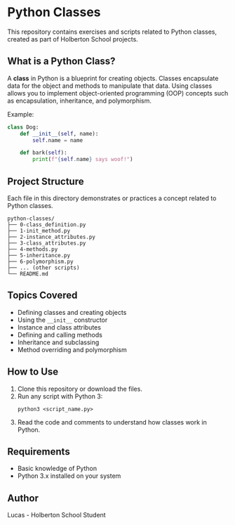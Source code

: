 # Python Classes

This repository contains exercises and scripts related to Python classes, created as part of Holberton School projects.

## What is a Python Class?

A **class** in Python is a blueprint for creating objects. Classes encapsulate data for the object and methods to manipulate that data. Using classes allows you to implement object-oriented programming (OOP) concepts such as encapsulation, inheritance, and polymorphism.

Example:
```python
class Dog:
    def __init__(self, name):
        self.name = name

    def bark(self):
        print(f"{self.name} says woof!")
```

## Project Structure

Each file in this directory demonstrates or practices a concept related to Python classes.

```
python-classes/
├── 0-class_definition.py
├── 1-init_method.py
├── 2-instance_attributes.py
├── 3-class_attributes.py
├── 4-methods.py
├── 5-inheritance.py
├── 6-polymorphism.py
├── ... (other scripts)
└── README.md
```

## Topics Covered

- Defining classes and creating objects
- Using the `__init__` constructor
- Instance and class attributes
- Defining and calling methods
- Inheritance and subclassing
- Method overriding and polymorphism

## How to Use

1. Clone this repository or download the files.
2. Run any script with Python 3:
   ```
   python3 <script_name.py>
   ```
3. Read the code and comments to understand how classes work in Python.

## Requirements

- Basic knowledge of Python
- Python 3.x installed on your system

## Author

Lucas - Holberton School Student